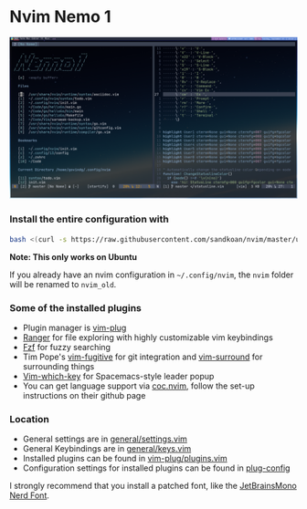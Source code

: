 # Nvim Nemo 1

![configuration="16pt JetBrainsMono font, Nord colorscheme, Qtile wm"](/img/ConfigPic.png)

### Install the entire configuration with 

```bash 
bash <(curl -s https://raw.githubusercontent.com/sandkoan/nvim/master/utils/install.sh)
```

**Note: This only works on Ubuntu**

If you already have an nvim configuration in ```~/.config/nvim```, the ```nvim``` folder will be renamed to ```nvim_old```.

### Some of the installed plugins
* Plugin manager is [vim-plug](https://github.com/junegunn/vim-plug)
* [Ranger](https://github.com/ranger/ranger) for file exploring with highly customizable vim keybindings
* [Fzf](https://github.com/junegunn/fzf) for fuzzy searching
* Tim Pope's [vim-fugitive](https://github.com/tpope/vim-fugitive) for git integration and [vim-surround](https://github.com/tpope/vim-surround) for surrounding things
* [Vim-which-key](https://github.com/liuchengxu/vim-which-key) for Spacemacs-style leader popup 
* You can get language support via [coc.nvim](https://github.com/neoclide/coc.nvim), follow the set-up instructions on their github page

### Location
* General settings are in [general/settings.vim](https://github.com/sandkoan/nvim/tree/master/general/settings.vim) 
* General Keybindings are in [general/keys.vim](https://github.com/sandkoan/nvim/tree/master/general/keys.vim)
* Installed plugins can be found in [vim-plug/plugins.vim](https://github.com/sandkoan/nvim/tree/master/vim-plug)
* Configuration settings for installed plugins can be found in [plug-config](https://github.com/sandkoan/nvim/tree/master/plug-config)

I strongly recommend that you install a patched font, like the [JetBrainsMono Nerd Font](https://github.com/ryanoasis/nerd-fonts/tree/master/patched-fonts/JetBrainsMono).
